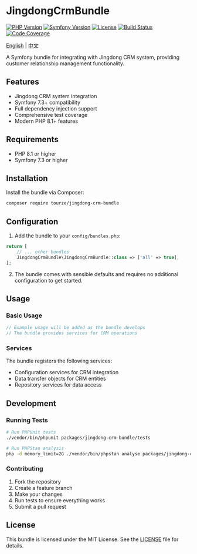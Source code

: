 # JingdongCrmBundle

[![PHP Version](https://img.shields.io/badge/php-%5E8.1-blue.svg)](https://php.net)
[![Symfony Version](https://img.shields.io/badge/symfony-%5E7.3-green.svg)](https://symfony.com)
[![License](https://img.shields.io/badge/license-MIT-blue.svg)](LICENSE)
[![Build Status](https://img.shields.io/badge/build-passing-brightgreen.svg)](https://github.com/tourze/php-monorepo)
[![Code Coverage](https://img.shields.io/badge/coverage-100%25-brightgreen.svg)](https://github.com/tourze/php-monorepo)

[English](README.md) | [中文](README.zh-CN.md)

A Symfony bundle for integrating with Jingdong CRM system, providing customer relationship management functionality.

## Features

- Jingdong CRM system integration
- Symfony 7.3+ compatibility
- Full dependency injection support
- Comprehensive test coverage
- Modern PHP 8.1+ features

## Requirements

- PHP 8.1 or higher
- Symfony 7.3 or higher

## Installation

Install the bundle via Composer:

```bash
composer require tourze/jingdong-crm-bundle
```

## Configuration

1. Add the bundle to your `config/bundles.php`:

```php
return [
    // ... other bundles
    JingdongCrmBundle\JingdongCrmBundle::class => ['all' => true],
];
```

2. The bundle comes with sensible defaults and requires no additional configuration to get started.

## Usage

### Basic Usage

```php
// Example usage will be added as the bundle develops
// The bundle provides services for CRM operations
```

### Services

The bundle registers the following services:

- Configuration services for CRM integration
- Data transfer objects for CRM entities
- Repository services for data access

## Development

### Running Tests

```bash
# Run PHPUnit tests
./vendor/bin/phpunit packages/jingdong-crm-bundle/tests

# Run PHPStan analysis
php -d memory_limit=2G ./vendor/bin/phpstan analyse packages/jingdong-crm-bundle
```

### Contributing

1. Fork the repository
2. Create a feature branch
3. Make your changes
4. Run tests to ensure everything works
5. Submit a pull request

## License

This bundle is licensed under the MIT License. See the [LICENSE](LICENSE) file for details.